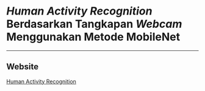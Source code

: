 # _Human Activity Recognition_ Berdasarkan Tangkapan _Webcam_ Menggunakan Metode MobileNet

---

## Website

[Human Activity Recognition](https://share.streamlit.io/fauzanakmalh1/human-activity-recognition/app.py)
